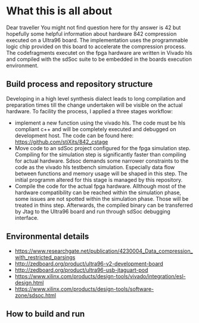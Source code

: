 # What this is all about
Dear traveller You might not find question here for thy answer is 42 but hopefully some helpful information about hardware 842 compression executed on a Ultra96 board. The implementation uses the programmable logic chip provided on this board to accelerate the compression process. The codefragments executet on the fpga hardware are written in Vivado hls and compiled with the sdSoc suite to be embedded in the boards execution environment.

## Build process and repository structure
Developing in a high level synthesis dialect leads to long compilation and preparation times till the change undertaken will be visible on the actual hardware. To facility the process, I applied a three stages workflow:
* implement a new function using the vivado hls. The code must be hls compliant c++ and will be completely executed and debugged on development host. The code can be found here: https://github.com/stiXits/842_cstage
* Move code to an sdSoc project configured for the fpga simulation step. Compiling for the simulation step is significantly faster than compiling for actual hardware. Sdsoc demands some narrower constraints to the code as the vivado hls testbench simulation. Especially data flow between functions and memory usage will be shaped in this step. The initial programm altered for this stage is managed by this repository.
* Compile the code for the actual fpga hardware. Allthough most of the hardware compatibility can be reached within the simulation phase, some issues are not spotted within the simulation phase. Those will be treated in thins step. Afterwards, the compiled binary can be transferred by Jtag to the Ultra96 board and run through sdSoc debugging interface.

## Environmental details
* https://www.researchgate.net/publication/4230004_Data_compression_with_restricted_parsings
* http://zedboard.org/product/ultra96-v2-development-board
* http://zedboard.org/product/ultra96-usb-jtaguart-pod
* https://www.xilinx.com/products/design-tools/vivado/integration/esl-design.html
* https://www.xilinx.com/products/design-tools/software-zone/sdsoc.html

## How to build and run
